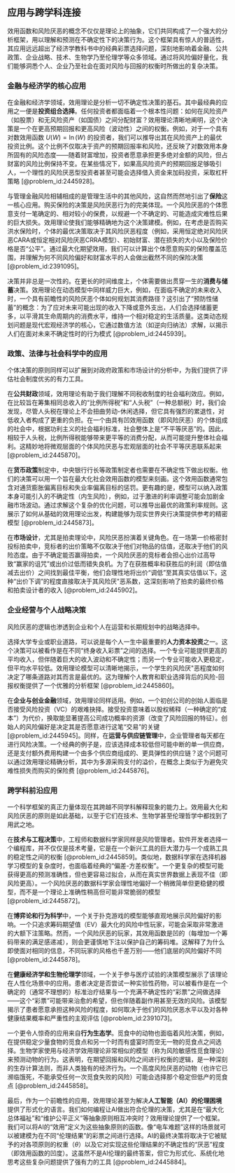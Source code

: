 ## 应用与跨学科连接

效用函数和风险厌恶的概念不仅仅是理论上的抽象，它们共同构成了一个强大的分析框架，用以理解和预测在不确定性下的决策行为。这个框架具有惊人的普适性，其应用远远超出了经济学教科书中的经典彩票选择问题，深刻地影响着金融、公共政策、企业战略、技术、生物学乃至伦理学等众多领域。通过将风险偏好量化，我们能够洞悉个人、企业乃至社会在面对风险与回报的权衡时所做出的复杂决策。

### 金融与经济学的核心应用

在金融和经济学领域，效用理论是分析一切不确定性决策的基石。其中最经典的应用之一便是**投资组合选择**。任何投资者都面临着一个根本性问题：如何在风险资产（如股票）和无风险资产（如国债）之间分配财富？效用理论清晰地阐明，这个决策是一个在更高预期回报和更高风险（波动性）之间的权衡。例如，对于一个具有对数效用函数 $U(W) = \ln(W)$ 的投资者，我们可以推导出其在风险资产上的最优投资比例。这个比例不仅取决于资产的预期回报率和风险，还反映了对数效用本身所固有的风险态度——随着财富增加，投资者愿意承担更多绝对金额的风险，但占财富的风险比例保持不变。在某些情况下，如果高风险资产的预期回报足够吸引人，一个理性的风险厌恶型投资者甚至可能会选择借入资金来加码投资，采取杠杆策略 [@problem_id:2445928]。

与管理金融风险相辅相成的是管理生活中的其他风险，这自然而然地引出了**保险**这一核心应用。购买保险的决策是风险厌恶行为的完美体现。一个风险厌恶的个体愿意支付一笔确定的、相对较小的保费，以规避一个不确定的、可能造成灾难性后果的巨大损失。效用理论使我们能够精确地为这个决策建模。例如，在考虑是否购买洪水保险时，个体的最优决策取决于其风险厌恶程度（例如，采用恒定绝对风险厌恶CARA或恒定相对风险厌恶CRRA模型）、初始财富、潜在损失的大小以及保险价格是否“公平”。通过最大化期望效用，我们可以计算出个体愿意购买的保险覆盖范围，并理解为何不同风险偏好和财富水平的人会做出截然不同的保险决策 [@problem_id:2391095]。

决策并非总是一次性的。在更长的时间维度上，个体需要做出贯穿一生的**消费与储蓄**决策。效用理论在动态模型中同样威力巨大，例如，在面临不确定的未来收入时，一个具有前瞻性的风险厌恶个体如何规划其消费路径？这引出了“预防性储蓄”的概念：为了应对未来可能出现的收入下降或意外支出，人们会选择储蓄更多，以平滑其生命周期内的消费水平，维持一个相对稳定的生活质量。这类动态规划问题是现代宏观经济学的核心，它通过数值方法（如逆向归纳法）求解，以揭示人们在面对未来不确定性时的行为模式 [@problem_id:2445939]。

### 政策、法律与社会科学中的应用

个体决策的原则同样可以扩展到对政府政策和市场设计的分析中，为我们提供了评估社会制度优劣的有力工具。

在**公共财政**领域，效用理论有助于我们理解不同税收制度的社会福利效应。例如，在比较旨在筹集相同总收入的“比例所得税”和“人头税”（一种总额税）时，我们会发现，尽管人头税在理论上不会扭曲劳动-休闲选择，但它具有强烈的累退性，对低收入者构成了更重的负担。在一个由具有凹效用函数（即风险厌恶）的个体组成的社会中，根据功利主义的社会福利标准，社会整体上是“不平等厌恶”的。因此，相较于人头税，比例所得税能够带来更平等的消费分配，从而可能提升整体社会福利。这精妙地将微观层面的个体风险厌恶与宏观层面的社会不平等厌恶联系起来 [@problem_id:2445870]。

在**货币政策**制定中，中央银行行长等政策制定者也需要在不确定性下做出权衡。他们的决策可以用一个旨在最大化社会效用函数的模型来刻画。这个效用函数通常包含对通货膨胀偏离目标和失业率偏离目标的惩罚。更有趣的是，模型可以纳入政策本身可能引入的不确定性（内生风险），例如，过于激进的利率调整可能会加剧金融市场波动。通过求解这个复杂的优化问题，可以推导出最优的政策利率规则。这展示了如何从基础的效用理论出发，构建能够为现实世界央行决策提供参考的精密模型 [@problem_id:2445873]。

在**市场设计**，尤其是拍卖理论中，风险厌恶扮演着关键角色。在一场第一价格密封投标拍卖中，竞标者的出价策略不仅取决于他们对物品的估值，还取决于他们的风险态度。由于不确定能否赢得拍卖，一个风险厌恶的竞标者会担心出价过高导致“赢家的诅咒”或出价过低而错失良机。为了在获胜概率和获胜后的利润（即估值减去出价）之间找到最佳平衡，他们会理性地将出价“调低”至其真实估值以下。这种“出价下调”的程度直接取决于其风险厌"恶系数，这深刻影响了拍卖的最终价格和拍卖设计者的收入 [@problem_id:2445902]。

### 企业经营与个人战略决策

风险厌恶的逻辑也渗透到企业和个人在运营和长期规划中的战略选择中。

选择大学专业或职业道路，可以说是每个人一生中最重要的**人力资本投资**之一。这个决策可以被看作是在不同“终身收入彩票”之间的选择。一个专业可能提供更高的平均收入，但伴随着巨大的收入波动和不确定性；而另一个专业可能收入更稳定，但平均水平较低。效用理论模型可以清晰地揭示，一个学生的风险厌"恶程度如何决定了哪条道路对其而言是最优的。这为理解个人教育和职业选择背后的风险-回报权衡提供了一个优雅的分析框架 [@problem_id:2445860]。

在**企业与创业金融**领域，效用理论同样适用。例如，一个初创公司的创始人面临是否接受风险投资（VC）的艰难抉择。接受投资意味着以股权稀释（一种确定的“成本”）为代价，换取能显著提高公司成功概率的资源（改变了风险回报的特征）。创始人的风险偏好是决定其是否愿意进行这笔“交易”的关键 [@problem_id:2445945]。同样，在**运营与供应链管理**中，企业管理者每天都在进行风险决策。一个经典的例子是，应该选择成本较低但可能中断的单一供应商，还是支付额外费用构建一个由多个供应商组成的、更具弹性的供应链？这个问题可以通过效用理论精确分析，其中为多源采购支付的溢价，在概念上类似于为避免灾难性损失而购买的保险费 [@problem_id:2445876]。

### 跨学科前沿应用

一个科学框架的真正力量体现在其跨越不同学科解释现象的能力上。效用最大化和风险厌恶的原则是如此基础，以至于它们在技术、生物学甚至伦理哲学中都找到了用武之地。

在**技术与工程决策**中，工程师和数据科学家同样是风险管理者。软件开发者选择一个编程库，并不仅仅是技术考量，它是在一个新兴工具的巨大潜力与一个成熟工具的稳定性之间的权衡 [@problem_id:2445859]。类似地，数据科学家在选择机器学习模型的复杂度时，也面临着经典的“偏差-方差权衡”。一个更复杂的模型可能获得更高的预测准确性，但也更容易过拟合，从而在真实世界数据上表现不佳（即风险更高）。一个风险厌恶的数据科学家会理性地偏好一个稍微简单但更稳健的模型，而不是一个理论上准确性稍高但可能非常脆弱的模型 [@problem_id:2445872]。

在**博弈论和行为科学**中，一个关于扑克游戏的模型能够直观地展示风险偏好的影响。一个只追求筹码期望值（EV）最大化的风险中性玩家，可能会采取非常激进的大额下注策略。然而，一个风险厌恶的玩家，其效用函数是凹的（每增加一个筹码带来的满足感递减），则会更谨慎地下注以保护自己的筹码堆。这解释了为什么即使面对相同的信息，不同玩家的风格也千差万别——他们底层的风险偏好不同 [@problem_id:2445878]。

在**健康经济学和生物伦理学**领域，一个关于参与医疗试验的决策模型展示了该理论在人性化场景中的应用。患者决定是否尝试一种实验性药物，可以被看作是在一个确定的（通常不理想的）标准治疗结果与一个充满不确定性的“彩票”之间做选择——这个“彩票”可能带来治愈的希望，但也伴随着副作用甚至无效的风险。该模型揭示了患者愿意承担这种风险的程度，如何取决于他们的风险厌恶水平以及对各种健康结果概率和严重性的主观评估 [@problem_id:2391073]。

一个更令人惊奇的应用来自**行为生态学**。觅食中的动物也面临着风险决策，例如，在提供稳定少量食物的觅食点和另一个时而有盛宴时而空无一物的觅食点之间选择。生物学家使用与经济学效用理论非常相似的模型（称为风险敏感性觅食理论）来预测动物的行为。这表明，在期望回报和风险之间进行权衡的逻辑，是一种深刻的生存计算法则，而非人类独有的经济行为。一个高度风险厌恶的动物（也许它已濒临饿死，不能承受任何一次觅食失败的风险）可能会选择那个稳定但低产的觅食点 [@problem_id:2445858]。

最后，作为一个前瞻性的应用，效用理论甚至为解决**人工智能（AI）的伦理困境**提供了形式化的语言。我们如何编程让AI做出符合伦理的决策，尤其是在“最大化总体福祉”和“维护公平正义”等抽象原则相互冲突时？效用理论提供了一个框架。我们可以将AI的“效用”定义为这些抽象原则的函数。像“电车难题”这样的场景就可以被建模为在不同“伦理结果”的彩票之间进行选择。AI的最终决策将取决于它被赋予的对各项原则的权重（$\theta$）以及它对实现这些伦理结果的不确定性的“厌恶”程度（即效用函数的凹度）。这虽然不是AI伦理的最终答案，但它为形式化、系统化地思考这些复杂问题提供了强有力的工具 [@problem_id:2445884]。